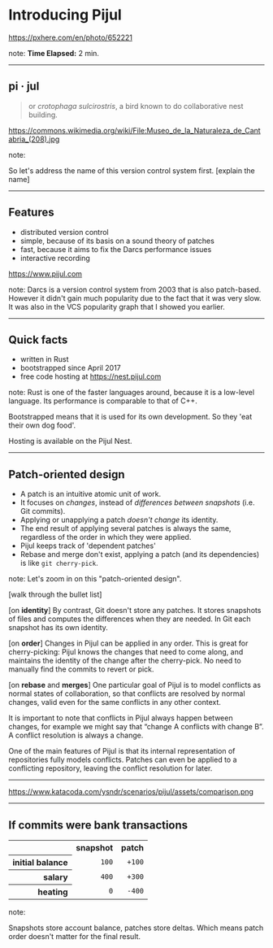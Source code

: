 <!-- .slide: data-background="img/background/usb-sticks.jpg" data-background-color="black" data-background-opacity="0.3"-->

# Introducing Pijul

<https://pxhere.com/en/photo/652221>  <!-- .element: class="attribution" -->

note: 
**Time Elapsed:** 2 min.

---

<!-- .slide: data-background="img/background/pijul.jpg" data-background-color="black" data-background-opacity="0.8"-->
## pi · jul <!-- .element: class="stroke" -->

<blockquote class="explanation">
    or <em>crotophaga sulcirostris</em>, a bird known to do collaborative nest building.
</blockquote>

<https://commons.wikimedia.org/wiki/File:Museo_de_la_Naturaleza_de_Cantabria_(208).jpg> <!-- .element: class="attribution" -->

note:

So let's address the name of this version control system first.
[explain the name]

---

## Features

* distributed version control <!-- .element: class="fragment fade-in-then-semi-out" -->
* simple, because of its basis on a sound theory of patches <!-- .element: class="fragment fade-in-then-semi-out" -->
* fast, because it aims to fix the Darcs performance issues <!-- .element: class="fragment fade-in-then-semi-out" -->
* interactive recording <!-- .element: class="fragment fade-in-then-semi-out" -->

<https://www.pijul.com> <!-- element: class="attribution" -->

note:
Darcs is a version control system from 2003 that is also patch-based.
However it didn't gain much popularity due to the fact that it was very slow.
It was also in the VCS popularity graph that I showed you earlier.

---

## Quick facts

<ul>
    <li>written in Rust
    <li>bootstrapped since April 2017
    <li>free code hosting at 
    <a href="https://nest.pijul.com">https://nest.pijul.com</a> 
</ul>

note:
Rust is one of the faster languages around, because it is a low-level language.
Its performance is comparable to that of C++.

Bootstrapped means that it is used for its own development.
So they 'eat their own dog food'.

Hosting is available on the Pijul Nest.

---

## Patch-oriented design

<ul>
    <li class="fragment fade-in-then-semi-out">A patch is an intuitive atomic unit of work.</li>
    <li class="fragment fade-in-then-semi-out">It focuses on <em>changes</em>, instead of <em>differences between snapshots</em> (i.e. Git commits).</li>
    <li class="fragment fade-in-then-semi-out">Applying or unapplying a patch <em>doesn't change</em> its identity.</li>
    <li class="fragment fade-in-then-semi-out">The end result of applying several patches is always the same, regardless of the order in which they were applied.</li>
    <li class="fragment fade-in-then-semi-out">Pijul keeps track of 'dependent patches'</li>
    <li class="fragment fade-in-then-semi-out">Rebase and merge don't exist, applying a patch (and its dependencies) is like <code>git cherry-pick</code>.</li>
</ul>

note:
Let's zoom in on this "patch-oriented design".

[walk through the bullet list]

[on **identity**]
By contrast, Git doesn't store any patches.
It stores snapshots of files and computes the differences when they are needed.
In Git each snapshot has its own identity. 

[on **order**]
Changes in Pijul can be applied in any order. This is great for cherry-picking: Pijul knows the changes that need to come along, and maintains the identity of the change after the cherry-pick. No need to manually find the commits to revert or pick.

[on **rebase** and **merges**]
One particular goal of Pijul is to model conflicts as normal states of collaboration, so that conflicts are resolved by normal changes, valid even for the same conflicts in any other context.

It is important to note that conflicts in Pijul always happen between changes, for example we might say that “change A conflicts with change B”. A conflict resolution is always a change. 

One of the main features of Pijul is that its internal representation of repositories fully models conflicts. Patches can even be applied to a conflicting repository, leaving the conflict resolution for later.

---

<!-- .slide: data-background="img/snapshot-vs-patch.png" data-background-color="#555" data-background-size="contain"-->

<https://www.katacoda.com/ysndr/scenarios/pijul/assets/comparison.png> <!-- .element class="attribution" -->

---

## If commits were bank transactions

<table>
        <tr>
            <th/>
            <th>snapshot</th>
            <th>patch</th>
        </tr>
        <tr class="fragment">
            <th align="right">initial balance</th>
            <td align="right"><code>100</code></td>
            <td align="right"><code>+100</code></td>
        </tr>  
        <tr class="fragment">
            <th align="right">salary</th>
            <td align="right"><code>400</code></td>
            <td align="right"><code>+300</code></td>
        </tr>
        <tr class="fragment">
            <th align="right">heating</th>
            <td align="right"><code>0</code></td>
            <td align="right"><code>-400</code></td>
        </tr>
</table>


note:

Snapshots store account balance, patches store deltas.
Which means patch order doesn't matter for the final result.
